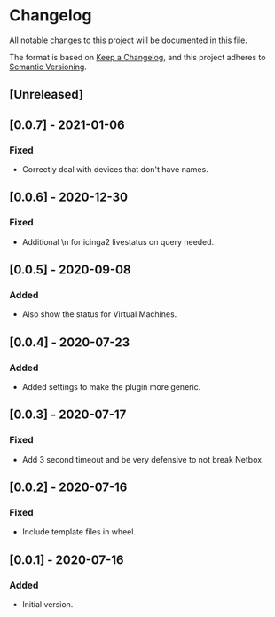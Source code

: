 # Changelog
All notable changes to this project will be documented in this file.

The format is based on [Keep a Changelog](https://keepachangelog.com/en/1.0.0/),
and this project adheres to [Semantic Versioning](https://semver.org/spec/v2.0.0.html).

## [Unreleased]

## [0.0.7] - 2021-01-06
### Fixed
- Correctly deal with devices that don't have names.

## [0.0.6] - 2020-12-30
### Fixed
- Additional \n for icinga2 livestatus on query needed.

## [0.0.5] - 2020-09-08
### Added
- Also show the status for Virtual Machines.

## [0.0.4] - 2020-07-23
### Added
- Added settings to make the plugin more generic.

## [0.0.3] - 2020-07-17
### Fixed
- Add 3 second timeout and be very defensive to not break Netbox.

## [0.0.2] - 2020-07-16
### Fixed
- Include template files in wheel.

## [0.0.1] - 2020-07-16
### Added
- Initial version.
